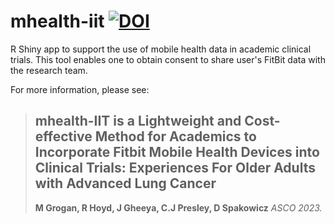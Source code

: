 # mhealth-iit [![DOI](https://zenodo.org/badge/613128825.svg)](https://zenodo.org/badge/latestdoi/613128825)
 
R Shiny app to support the use of mobile health data in academic clinical trials. This tool enables one to obtain consent to share user's FitBit data with the research team.

For more information, please see:
> ## mhealth-IIT is a Lightweight and Cost-effective Method for Academics to Incorporate Fitbit Mobile Health Devices into Clinical Trials: Experiences For Older Adults with Advanced Lung Cancer
> __M Grogan, R Hoyd, J Gheeya, C.J Presley, D Spakowicz__ _ASCO 2023._
